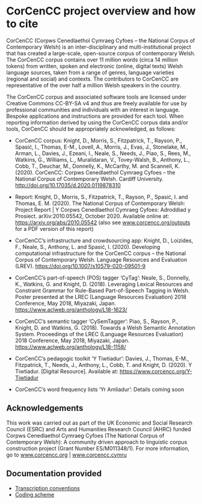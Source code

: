 # CorCenCC project overview and how to cite

CorCenCC (Corpws Cenedlaethol Cymraeg Cyfoes – the National Corpus of Contemporary Welsh)  is an inter-disciplinary and multi-institutional project that has created a large-scale, open-source corpus of contemporary Welsh. The CorCenCC corpus contains over 11 million words (circa 14 million tokens) from written, spoken and electronic (online, digital texts) Welsh language sources, taken from a range of genres, language varieties (regional and social) and contexts. The contributors to CorCenCC are representative of the over half a million Welsh speakers in the country.
 
The CorCenCC corpus and associated software tools are licensed under Creative Commons CC-BY-SA v4 and thus are freely available for use by professional communities and individuals with an interest in language. Bespoke applications and instructions are provided for each tool. When reporting information derived by using the CorCenCC corpus data and/or tools, CorCenCC should be appropriately acknowledged, as follows:
 
* CorCenCC corpus: Knight, D., Morris, S., Fitzpatrick, T., Rayson, P., Spasić, I., Thomas, E-M., Lovell, A., Morris, J., Evas, J., Stonelake, M., Arman, L., Davies, J., Ezeani, I., Neale, S., Needs, J., Piao, S., Rees, M., Watkins, G., Williams, L., Muralidaran, V., Tovey-Walsh, B., Anthony, L., Cobb, T., Deuchar, M., Donnelly, K., McCarthy, M. and Scannell, K. (2020). CorCenCC: Corpws Cenedlaethol Cymraeg Cyfoes – the National Corpus of Contemporary Welsh. Cardiff University. http://doi.org/10.17035/d.2020.0119878310
 
* Report: Knight, D., Morris, S., Fitzpatrick, T., Rayson, P., Spasić, I. and Thomas, E. M. (2020). The National Corpus of Contemporary Welsh: Project Report | Y Corpws Cenedlaethol Cymraeg Cyfoes: Adroddiad y Prosiect. arXiv:2010.05542, October 2020. Available online at: https://arxiv.org/abs/2010.05542 (also see www.corcencc.org/outputs for a PDF version of this report)
 
* CorCenCC’s infrastructure and crowdsourcing app: Knight, D., Loizides, F., Neale, S., Anthony, L. and Spasić, I. (2020). Developing computational infrastructure for the CorCenCC corpus – the National Corpus of Contemporary Welsh. Language Resources and Evaluation (LREV). https://doi.org/10.1007/s10579-020-09501-9
 
* CorCenCC’s part-of-speech (POS) tagger ‘CyTag’: Neale, S., Donnelly, K., Watkins, G. and Knight, D. (2018). Leveraging Lexical Resources and Constraint Grammar for Rule-Based Part-of-Speech Tagging in Welsh. Poster presented at the LREC (Language Resources Evaluation) 2018 Conference, May 2018, Miyazaki, Japan. https://www.aclweb.org/anthology/L18-1623/
 
* CorCenCC’s semantic tagger ‘CySemTagger’: Piao, S., Rayson, P., Knight, D. and Watkins, G. (2018). Towards a Welsh Semantic Annotation System. Proceedings of the LREC (Language Resources Evaluation) 2018 Conference, May 2018, Miyazaki, Japan. https://www.aclweb.org/anthology/L18-1158/
 
* CorCenCC’s pedagogic toolkit ‘Y Tiwtiadur’: Davies, J., Thomas, E-M., Fitzpatrick, T., Needs, J., Anthony, L., Cobb, T. and Knight, D. (2020). Y Tiwtiadur. [Digital Resource]. Available at: https://www.corcencc.org/Y-Tiwtiadur

* CorCenCC’s word frequency lists ‘Yr Amliadur’: Details coming soon
 
## Acknowledgements

This work was carried out as part of the UK Economic and Social Research Council (ESRC) and Arts and Humanities Research Council (AHRC) funded Corpws Cenedlaethol Cymraeg Cyfoes (The National Corpus of Contemporary Welsh): A community driven approach to linguistic corpus construction project (Grant Number ES/M011348/1). For more information, go to www.corcencc.org | www.corcencc.cymru
 
## Documentation provided

* [Transcription conventions](CorCenCC_transcription_conventions.pdf)
* [Coding scheme](CorCenCC_taxonomy.pdf)

